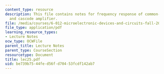 ```yaml
---
content_type: resource
description: This file contains notes for frequency response of common-drain amplifier,
  and cascode amplifier.
file: /media/courses/6-012-microelectronic-devices-and-circuits-fall-2005/be739b7544fed56fd70453fcdf142ab7_lec25.pdf
file_type: application/pdf
learning_resource_types:
- Lecture Notes
ocw_type: OCWFile
parent_title: Lecture Notes
parent_type: CourseSection
resourcetype: Document
title: lec25.pdf
uid: be739b75-44fe-d56f-d704-53fcdf142ab7
---
```


